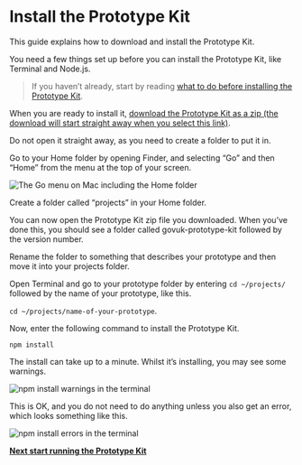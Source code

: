 # Install the Prototype Kit

This guide explains how to download and install the Prototype Kit.

You need a few things set up before you can install the Prototype Kit, like Terminal and Node.js.

> If you haven’t already, start by reading [what to do before installing the Prototype Kit](/docs/get-started/mac-installation-guide/before-you-start).

When you are ready to install it, [download the Prototype Kit as a zip (the download will start straight away when you select this link)](/docs/download).

Do not open it straight away, as you need to create a folder to put it in.

Go to your Home folder by opening Finder, and selecting “Go” and then “Home” from the menu at the top of your screen.

![The Go menu on Mac including the Home folder](/public/images/docs/mac-go-home-menu.png)

Create a folder called “projects” in your Home folder.

You can now open the Prototype Kit zip file you downloaded. When you’ve done this, you should see a folder called govuk-prototype-kit followed by the version number.

Rename the folder to something that describes your prototype and then move it into your projects folder.

Open Terminal and go to your prototype folder by entering `cd ~/projects/` followed by the name of your prototype, like this.

`cd ~/projects/name-of-your-prototype`.

Now, enter the following command to install the Prototype Kit.

`npm install`

The install can take up to a minute. Whilst it’s installing, you may see some warnings.

![npm install warnings in the terminal](/public/images/docs/npm-install-warnings-terminal.png)

This is OK, and you do not need to do anything unless you also get an error, which looks something like this.

![npm install errors in the terminal](/public/images/docs/npm-install-terminal-error.png)

**[Next start running the Prototype Kit](/docs/get-started/mac-installation-guide/start-and-stop-the-kit)**
